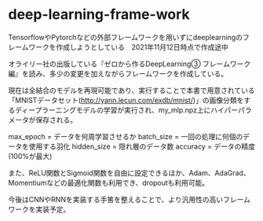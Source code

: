 # deep-learning-frame-work
TensorflowやPytorchなどの外部フレームワークを用いずにdeeplearningのフレームワークを作成しようとしている　2021年11月12日時点で作成途中

オライリー社の出版している『ゼロから作るDeepLearning③ フレームワーク編』を読み、多少の変更を加えながらフレームワークを作成している。

現在は全結合のモデルを再現可能であり、実行することで本書で用意されている「MNISTデータセット(http://yann.lecun.com/exdb/mnist/)」の画像分類をするディープラーニングモデルの学習が実行され、my_mlp.npz上にハイパーパラメータが保存される。

max_epoch = データを何周学習させるか
batch_size = 一回の処理に何個のデータを使用する羽化
hidden_size = 隠れ層のデータ数
accuracy = データの精度(100%が最大)

また、ReLU関数とSigmoid関数を自由に設定できるほか、Adam、AdaGrad、Momentiumなどの最適化関数も利用でき、dropoutも利用可能。


今後はCNNやRNNを実装する手筈を整えることで、より汎用性の高いフレームワークを実装予定。


